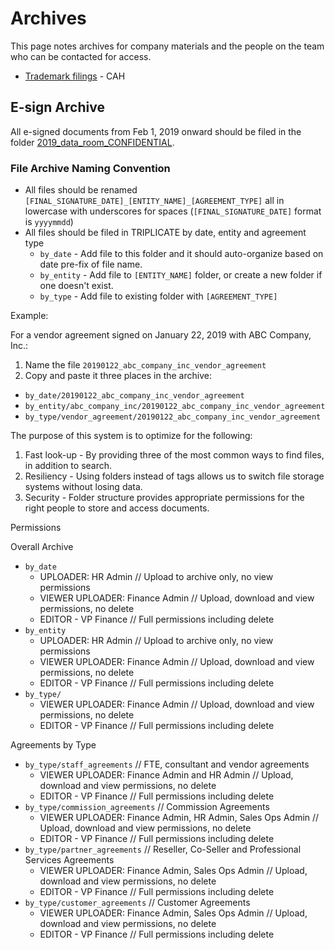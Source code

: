 # Archives 

This page notes archives for company materials and the people on the team who can be contacted for access. 

- [Trademark filings](https://mattermost.app.box.com/folder/50725815435) - CAH

## E-sign Archive 

All e-signed documents from Feb 1, 2019 onward should be filed in the folder [2019_data_room_CONFIDENTIAL](https://docs.google.com/document/d/1sE23XufwhsNt8WFlCmkbuCjZaKbelj9jxqoq9ZTN7Wc/edit). 

### File Archive Naming Convention 

- All files should be renamed `[FINAL_SIGNATURE_DATE]_[ENTITY_NAME]_[AGREEMENT_TYPE]` all in lowercase with underscores for spaces (`[FINAL_SIGNATURE_DATE]` format is `yyyymmdd`)
- All files should be filed in TRIPLICATE by date, entity and agreement type 
  - `by_date` - Add file to this folder and it should auto-organize based on date pre-fix of file name. 
  - `by_entity` - Add file to `[ENTITY_NAME]` folder, or create a new folder if one doesn't exist. 
  - `by_type` - Add file to existing folder with `[AGREEMENT_TYPE]`

Example: 

For a vendor agreement signed on January 22, 2019 with ABC Company, Inc.: 

1. Name the file `20190122_abc_company_inc_vendor_agreement` 
2. Copy and paste it three places in the archive: 
  - `by_date/20190122_abc_company_inc_vendor_agreement`
  - `by_entity/abc_company_inc/20190122_abc_company_inc_vendor_agreement`
  - `by_type/vendor_agreement/20190122_abc_company_inc_vendor_agreement`

The purpose of this system is to optimize for the following: 

1. Fast look-up - By providing three of the most common ways to find files, in addition to search. 
2. Resiliency - Using folders instead of tags allows us to switch file storage systems without losing data. 
3. Security - Folder structure provides appropriate permissions for the right people to store and access documents. 

Permissions

Overall Archive 

- `by_date`
  - UPLOADER: HR Admin // Upload to archive only, no view permissions  
  - VIEWER UPLOADER: Finance Admin // Upload, download and view permissions, no delete    
  - EDITOR - VP Finance // Full permissions including delete 
- `by_entity`
  - UPLOADER: HR Admin // Upload to archive only, no view permissions  
  - VIEWER UPLOADER: Finance Admin // Upload, download and view permissions, no delete    
  - EDITOR - VP Finance // Full permissions including delete 
- `by_type/`
  - VIEWER UPLOADER: Finance Admin // Upload, download and view permissions, no delete    
  - EDITOR - VP Finance // Full permissions including delete 

Agreements by Type 

- `by_type/staff_agreements` // FTE, consultant and vendor agreements 
  - VIEWER UPLOADER: Finance Admin and HR Admin // Upload, download and view permissions, no delete    
  - EDITOR - VP Finance // Full permissions including delete 
- `by_type/commission_agreements` // Commission Agreements 
  - VIEWER UPLOADER: Finance Admin, HR Admin, Sales Ops Admin // Upload, download and view permissions, no delete    
  - EDITOR - VP Finance // Full permissions including delete 
- `by_type/partner_agreements` // Reseller, Co-Seller and Professional Services Agreements   
  - VIEWER UPLOADER: Finance Admin, Sales Ops Admin // Upload, download and view permissions, no delete    
  - EDITOR - VP Finance // Full permissions including delete 
- `by_type/customer_agreements` // Customer Agreements 
  - VIEWER UPLOADER: Finance Admin, Sales Ops Admin // Upload, download and view permissions, no delete    
  - EDITOR - VP Finance // Full permissions including delete 




